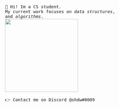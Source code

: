 ###  <p align="center">
  <br><br>
  <samp>
    👋 Hi! Im a CS student.
    <br>My current work focuses on <em>data structures</em>,
    <br>and <em>algorithms</em>.
    <br><img src="https://external-content.duckduckgo.com/iu/?u=https%3A%2F%2Fpa1.narvii.com%2F5799%2F40fd225c6a1a5de92a1a1da8df94cbb677440e52_hq.gif&f=1&nofb=1" width="240px" align="center">
    <br><br>👉 Contact me on Discord @shdw#0009
  </samp>
</p>

<!--
**shdw9/shdw9** is a ✨ _special_ ✨ repository because its `README.md` (this file) appears on your GitHub profile.

Here are some ideas to get you started:

- 🔭 I’m currently working on ...
- 🌱 I’m currently learning ...
- 👯 I’m looking to collaborate on ...
- 🤔 I’m looking for help with ...
- 💬 Ask me about ...
- 📫 How to reach me: ...
- 😄 Pronouns: ...
- ⚡ Fun fact: ...
-->
